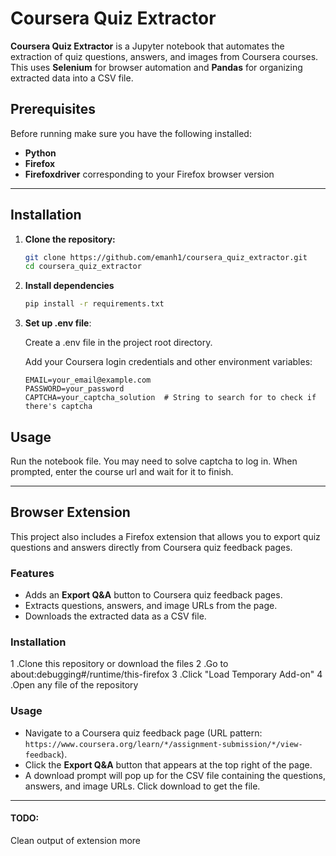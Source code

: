 # Coursera Quiz Extractor

**Coursera Quiz Extractor** is a Jupyter notebook that automates the extraction of quiz questions, answers, and images from Coursera courses. This uses **Selenium** for browser automation and **Pandas** for organizing extracted data into a CSV file.

## Prerequisites

Before running make sure you have the following installed:

- **Python**
- **Firefox**
- **Firefoxdriver** corresponding to your Firefox browser version

---

## Installation

1. **Clone the repository:**
   ```bash
   git clone https://github.com/emanh1/coursera_quiz_extractor.git
   cd coursera_quiz_extractor
   ```

2. **Install dependencies**
    ```bash
    pip install -r requirements.txt
    ```

3. **Set up .env file**:

    Create a .env file in the project root directory.

    Add your Coursera login credentials and other environment variables:
    
    ```.env
    EMAIL=your_email@example.com
    PASSWORD=your_password
    CAPTCHA=your_captcha_solution  # String to search for to check if there's captcha
    ```


## Usage
Run the notebook file. You may need to solve captcha to log in. When prompted, enter the course url and wait for it to finish.

---

## Browser Extension

This project also includes a Firefox extension that allows you to export quiz questions and answers directly from Coursera quiz feedback pages.

### Features
- Adds an **Export Q&A** button to Coursera quiz feedback pages.
- Extracts questions, answers, and image URLs from the page.
- Downloads the extracted data as a CSV file.

### Installation
1 .Clone this repository or download the files
2 .Go to about:debugging#/runtime/this-firefox
3 .Click "Load Temporary Add-on"
4 .Open any file of the repository


### Usage
- Navigate to a Coursera quiz feedback page (URL pattern: `https://www.coursera.org/learn/*/assignment-submission/*/view-feedback`).
- Click the **Export Q&A** button that appears at the top right of the page.
- A download prompt will pop up for the CSV file containing the questions, answers, and image URLs. Click download to get the file.


---


#### TODO:
Clean output of extension more
